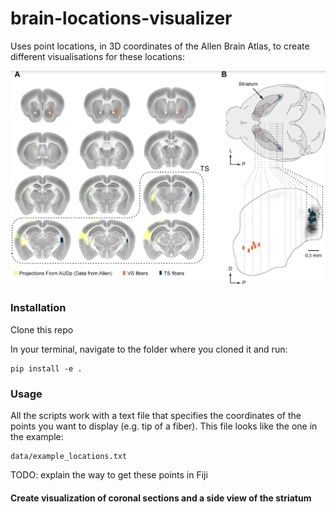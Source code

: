 # brain-locations-visualizer

Uses point locations, in 3D coordinates of the Allen Brain Atlas, to create different visualisations for these locations:
<p align="middle">
  <img src="docs/imgs/main.png" width=550>
</p>

### Installation

Clone this repo

In your terminal, navigate to the folder where you cloned it and run:
```
pip install -e .
```

### Usage

All the scripts work with a text file that specifies the coordinates of the points you want to display (e.g. tip of a fiber).
This file looks like the one in the example:
```
data/example_locations.txt
```

TODO: explain the way to get these points in Fiji

#### Create visualization of coronal sections and a side view of the striatum

